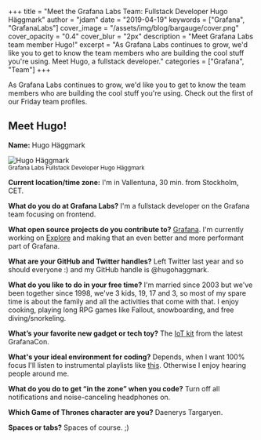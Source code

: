 +++
title = "Meet the Grafana Labs Team: Fullstack Developer Hugo Häggmark"
author = "jdam"
date = "2019-04-19"
keywords = ["Grafana", "GrafanaLabs"]
cover_image = "/assets/img/blog/bargauge/cover.png"
cover_opacity = "0.4"
cover_blur = "2px"
description = "Meet Grafana Labs team member Hugo!"
excerpt = "As Grafana Labs continues to grow, we'd like you to get to know the team members who are building the cool stuff you're using. Meet Hugo, a fullstack developer."
categories = ["Grafana", "Team"]
+++

As Grafana Labs continues to grow, we'd like you to get to know the team members who are building the cool stuff you're using.
Check out the first of our Friday team profiles.


## Meet Hugo!

**Name:** Hugo Häggmark

<div class="row row--internal-gutters row--extra-bottom">
	<div class="col col--sm-12">
		<img src="/img/about/hugo_haggmark.jpg" alt="Hugo Häggmark"/>
		<br />
		<small>Grafana Labs Fullstack Developer Hugo Häggmark</small>
	</div>
</div>

**Current location/time zone:**
I'm in Vallentuna, 30 min. from Stockholm, CET.

**What do you do at Grafana Labs?**
I'm a fullstack developer on the Grafana team focusing on frontend.

**What open source projects do you contribute to?**
[Grafana](https://github.com/grafana/grafana). I'm currently working on [Explore](https://grafana.com/docs/features/explore/) and making that an even better and more performant part of Grafana.

**What are your GitHub and Twitter handles?**
Left Twitter last year and so should everyone :) and my GitHub handle is @hugohaggmark.

**What do you like to do in your free time?**
I'm married since 2003 but we've been together since 1998, we've 3 kids, 19, 17 and 3, so most of my spare time is about the family and all the activities that come with that. I enjoy cooking, playing long RPG games like Fallout, snowboarding, and free diving/snorkeling.

**What’s your favorite new gadget or tech toy?**
The [IoT kit](https://www.youtube.com/watch?v=2zRcE9n2RpE&feature=youtu.be) from the latest GrafanaCon.

**What's your ideal environment for coding?**
Depends, when I want 100% focus I'll listen to instrumental playlists like [this](https://open.spotify.com/playlist/0dyZStqklojJzyHGbgBcJB). Otherwise I enjoy hearing people around me.

**What do you do to get “in the zone” when you code?**
Turn off all notifications and noise-canceling headphones on.

**Which Game of Thrones character are you?**
Daenerys Targaryen.

**Spaces or tabs?**
Spaces of course. ;)



